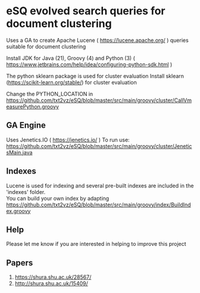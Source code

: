 # eSQ evolved search queries for document clustering
Uses a GA to create Apache Lucene ( https://lucene.apache.org/ ) queries suitable for document clustering

Install JDK for Java (21), Groovy (4) and Python (3) ( https://www.jetbrains.com/help/idea/configuring-python-sdk.html )

The python sklearn package is used for cluster evaluation
Install sklearn (https://scikit-learn.org/stable/) for cluster evaluation

Change the PYTHON_LOCATION in https://github.com/txt2vz/eSQ/blob/master/src/main/groovy/cluster/CallVmeasurePython.groovy

## GA Engine 
Uses Jenetics.IO ( https://jenetics.io/ ) 
To run use: https://github.com/txt2vz/eSQ/blob/master/src/main/groovy/cluster/JeneticsMain.java

## Indexes
Lucene is used for indexing and several pre-built indexes are included in the 'indexes' folder.  
You can build your own index by adapting https://github.com/txt2vz/eSQ/blob/master/src/main/groovy/index/BuildIndex.groovy

## Help
Please let me know if you are interested in helping to improve this project

## Papers
1. https://shura.shu.ac.uk/28567/ 
2. http://shura.shu.ac.uk/15409/
